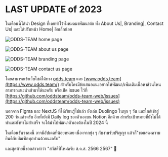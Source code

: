 # LAST UPDATE of 2023

ในเดือนนี้ได้นำ Design ที่เคยทำไว้ทั้งหมดมาพัฒนาต่อ ทั้ง About Us|, Branding|, Contact Us| และได้ปรับหน้า Home| อีกเล็กน้อย

![ODDS-TEAM home page](/images/2023/end-of-2023/1-home.png)

![ODDS-TEAM about us page](/images/2023/end-of-2023/2-about-us.png)

![ODDS-TEAM branding page](/images/2023/end-of-2023/3-branding.png)

![ODDS-TEAM contact us page](/images/2023/end-of-2023/4-contact-us.png)

โดยสามารถเข้าเว็บไซต์ได้ทาง [odds.team](https://odds.team/) และ [www.odds.team](https://www.odds.team/) สำหรับใครมีข้อเสนอแนะอยากให้พัฒนา/เพิ่มเติมเนื้อหาส่วนไหน สามารถแนะนำเข้ามาได้นะครับ หรือเปิด issue ไว้ที่ [https://github.com/oddsteam/odds-team-web/issues](https://github.com/oddsteam/odds-team-web/issues)

นอกจาก Figma และ NextJS ที่ได้เรียนรู้ไปแล้ว ยังเล่น Duolingo ในทุก ๆ วัน และใกล้เข้าสู่ 200 วันแล้วครับ อีกทั้งยังมี Daily log ของตัวเองบน Notion อีกด้วย สำหรับเป้าหมายที่ยังไม่ได้ทำและยังทำไม่สำเสร็จ จะได้นำไปพัฒนาตัวเองต้องในปี 2024 นี้

ในเดือนธันวาคมนี้ อาจมีอัปเดตที่น้อยหน่อย เนื่องจากยุ่ง ๆ กับงานรับปริญญา แล้วก็"ขอแสดงความยินดีกับบัณฑิตทุกท่านด้วยนะครับ"

และสุดท้ายนี้ขอกล่าวคำว่า "สวัสดีปีใหม่ครับ ส.ค.ส. 2566 2567" 🎉